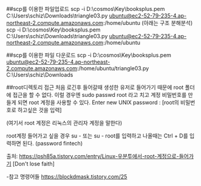 ##scp를 이용한 파일업로드
scp -i D:\cosmos\Key\booksplus.pem C:\Users\schiz\Downloads\triangle03.py ubuntu@ec2-52-79-235-4.ap-northeast-2.compute.amazonaws.com:/home/ubuntu
(아래는 구조 분해분석)
scp -i
 D:\cosmos\Key\booksplus.pem
 C:\Users\schiz\Downloads\triangle03.py
 ubuntu@ec2-52-79-235-4.ap-northeast-2.compute.amazonaws.com:/home/ubuntu

##scp를 이용한 파일 다운로드
scp -i D:\cosmos\Key\booksplus.pem ubuntu@ec2-52-79-235-4.ap-northeast-2.compute.amazonaws.com:/home/ubuntu/triangle03.py C:\Users\schiz\Downloads


##root디렉토리 접근
처음 로긴후 들어갈때 생성한 유저로 들어가기 때문에 root 폴더에 접근을 할 수 없다.
이럴 경우엔
sudo passwd root 라고 치고 계정 비밀번호를 만들게 되면 root 계정을 사용할 수 있다.
Enter new UNIX password : [root의 비밀번호로 하고싶은 것을 입력] 

(여기서 root 계정은 리눅스의 관리자 계정을 말한다) 

root계정 들어가고 싶을 경우 su - 또는 su - root를 입력하고
나올때는 Ctrl + D를 입력하면 된다. 
(password fintech)

출처: https://psh85a.tistory.com/entry/Linux-우분투에서-root-계정으로-들어가기 [Don't lose faith]

-참고 명령어들
https://blockdmask.tistory.com/25

